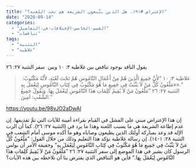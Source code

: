 ```yaml
---
title: "الإعتراض #١٩١، هل الذين يتَّبعون الشريعة هم تحت اللعنة؟"
date: "2020-09-14"
categories: 
  - "القسم-الخامس-الإختلافات-في-التفاصيل"
  - "تناقضات"
tags: 
  - "التثنية"
  - "غلاطية"
---
```


يقول الناقد بوجود تناقض بين غلاطية ٣: ١٠ وبين  سفر التثنية ٢٧: ٢٦

>  غلاطية ٣: ١٠ ”لأَنَّ جَمِيعَ الَّذِينَ هُمْ مِنْ أَعْمَالِ النَّامُوسِ هُمْ تَحْتَ لَعْنَةٍ، لأَنَّهُ مَكْتُوبٌ: «مَلْعُونٌ كُلُّ مَنْ لاَ يَثْبُتُ فِي جَمِيعِ مَا هُوَ مَكْتُوبٌ فِي كِتَابِ النَّامُوسِ لِيَعْمَلَ بِهِ».“  
> التثنية ٢٧: ٢٦ ”مَلْعُونٌ مَنْ لاَ يُقِيمُ كَلِمَاتِ هذَا النَّامُوسِ لِيَعْمَلَ بِهَا. وَيَقُولُ جَمِيعُ الشَّعْبِ: آمِينَ.“

https://youtu.be/98vJO2aDwAI

إن هذا الإعتراض مبني على الفشل في القيام بقراءة أمينة للآيات التي تمَّ تقديمها. إن عدم إطاعة الشريعة هي ما يسبب اللعنة وهذا ما يرد في (التثنية ٢٧: ٢٦). كما أن الرب الإله قد وعد بمباركة أولئك الذين يطيعون وصاياه وهو ما أكده موسى أمام الشعب في التثنية ٢٨: ١-١٤). إن رسالة غلاطية تؤكد هذا التعليم وذلك من خلال القول: ”مَلْعُونٌ كُلُّ مَنْ لاَ يَثْبُتُ فِي جَمِيعِ مَا هُوَ مَكْتُوبٌ فِي كِتَابِ النَّامُوسِ لِيَعْمَلَ بِهِ“ وحقيقة الأمر أن بولس الرسول كان يشير في هذا الموضع إلى سفر التثنية ٢٧: ٢٦ ”مَلْعُونٌ مَنْ لاَ يُقِيمُ كَلِمَاتِ هذَا النَّامُوسِ لِيَعْمَلَ بِهَا.“ فأين هو التناقض الذي يفترض بنا أن نلاحظه بين هذه الآيات؟
